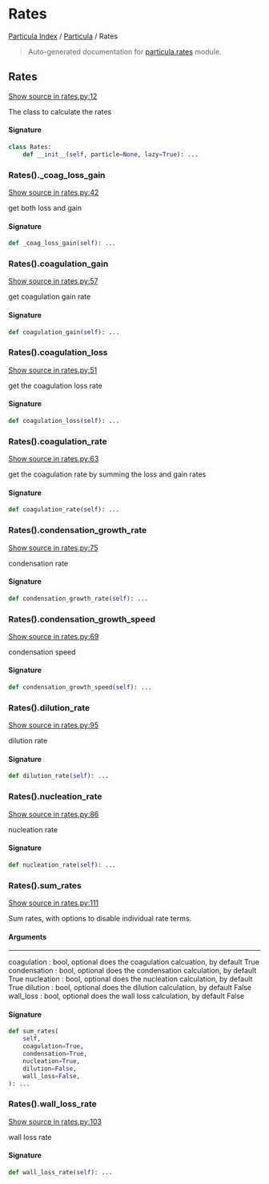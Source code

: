 # Rates

[Particula Index](../README.md#particula-index) / [Particula](./index.md#particula) / Rates

> Auto-generated documentation for [particula.rates](../../../particula/rates.py) module.

## Rates

[Show source in rates.py:12](../../../particula/rates.py#L12)

The class to calculate the rates

#### Signature

```python
class Rates:
    def __init__(self, particle=None, lazy=True): ...
```

### Rates()._coag_loss_gain

[Show source in rates.py:42](../../../particula/rates.py#L42)

get both loss and gain

#### Signature

```python
def _coag_loss_gain(self): ...
```

### Rates().coagulation_gain

[Show source in rates.py:57](../../../particula/rates.py#L57)

get coagulation gain rate

#### Signature

```python
def coagulation_gain(self): ...
```

### Rates().coagulation_loss

[Show source in rates.py:51](../../../particula/rates.py#L51)

get the coagulation loss rate

#### Signature

```python
def coagulation_loss(self): ...
```

### Rates().coagulation_rate

[Show source in rates.py:63](../../../particula/rates.py#L63)

get the coagulation rate by summing the loss and gain rates

#### Signature

```python
def coagulation_rate(self): ...
```

### Rates().condensation_growth_rate

[Show source in rates.py:75](../../../particula/rates.py#L75)

condensation rate

#### Signature

```python
def condensation_growth_rate(self): ...
```

### Rates().condensation_growth_speed

[Show source in rates.py:69](../../../particula/rates.py#L69)

condensation speed

#### Signature

```python
def condensation_growth_speed(self): ...
```

### Rates().dilution_rate

[Show source in rates.py:95](../../../particula/rates.py#L95)

dilution rate

#### Signature

```python
def dilution_rate(self): ...
```

### Rates().nucleation_rate

[Show source in rates.py:86](../../../particula/rates.py#L86)

nucleation rate

#### Signature

```python
def nucleation_rate(self): ...
```

### Rates().sum_rates

[Show source in rates.py:111](../../../particula/rates.py#L111)

Sum rates, with options to disable individual rate terms.

#### Arguments

----------
coagulation : bool, optional
    does the coagulation calcuation, by default True
condensation : bool, optional
    does the condensation calculation, by default True
nucleation : bool, optional
    does the nucleation calculation, by default True
dilution : bool, optional
    does the dilution calculation, by default False
wall_loss : bool, optional
    does the wall loss calculation, by default False

#### Signature

```python
def sum_rates(
    self,
    coagulation=True,
    condensation=True,
    nucleation=True,
    dilution=False,
    wall_loss=False,
): ...
```

### Rates().wall_loss_rate

[Show source in rates.py:103](../../../particula/rates.py#L103)

wall loss rate

#### Signature

```python
def wall_loss_rate(self): ...
```
